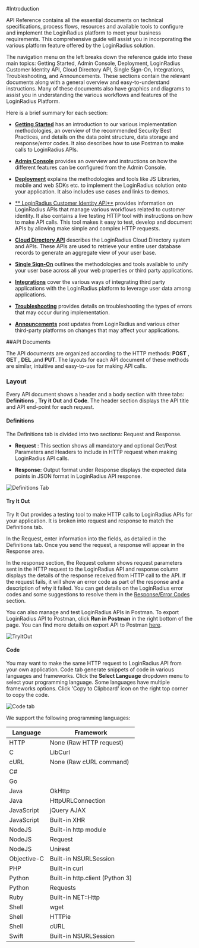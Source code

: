 #Introduction

API Reference contains all the essential documents on technical specifications, process flows, resources and available tools to configure and implement the LoginRadius platform to meet your business requirements. This comprehensive guide will assist you in incorporating the various platform feature offered by the LoginRadius solution.

The navigation menu on the left breaks down the reference guide into these main topics: Getting Started, Admin Console, Deployment, LoginRadius Customer Identity API, Cloud Directory API, Single Sign-On, Integrations, Troubleshooting, and Announcements. These sections contain the relevant documents along with a general overview and easy-to-understand instructions. Many of these documents also have graphics and diagrams to assist you in understanding the various workflows and features of the LoginRadius Platform.

Here is a brief summary for each section:

- [**Getting Started**](https://www.loginradius.com/legacy/docs/api/v2/getting-started/introduction) has an introduction to our various implementation methodologies, an overview of the recommended Security Best Practices, and details on the data point structure, data storage and response/error codes. It also describes how to use Postman to make calls to LoginRadius APIs.
- [**Admin Console**](https://www.loginradius.com/legacy/docs/api/v2/admin-console/overview) provides an overview and instructions on how the different features can be configured from the Admin Console.
- [**Deployment**](https://www.loginradius.com/legacy/docs/api/v2/deployment/overview) explains the methodologies and tools like JS Libraries, mobile and web SDKs etc. to implement the LoginRadius solution onto your application. It also includes use cases and links to demos.
- [** LoginRadius Customer Identity API**](https://www.loginradius.com/legacy/docs/api/v2/customer-identity-api/overview) provides information on LoginRadius APIs that manage various workflows related to customer identity. It also contains a live testing HTTP tool with instructions on how to make API calls. This tool makes it easy to test, develop and document APIs by allowing make simple and complex HTTP requests.
- [**Cloud Directory API**](https://www.loginradius.com/legacy/docs/api/v2/cloud-directory-api/overview) describes the LoginRadius Cloud Directory system and APIs. These APIs are used to retrieve your entire user database records to generate an aggregate view of your user base.
- [**Single Sign-On**](https://www.loginradius.com/legacy/docs/api/v2/single-sign-on/overview) outlines the methodologies and tools available to unify your user base across all your web properties or third party applications.
- [**Integrations**](https://www.loginradius.com/legacy/docs/api/v2/integrations/overview) cover the various ways of integrating third party applications with the LoginRadius platform to leverage user data among applications.

- [**Troubleshooting**](https://www.loginradius.com/legacy/docs/api/v2/troubleshooting/invalid-request-uri-error) provides details on troubleshooting the types of errors that may occur during implementation.
- [**Announcements**](https://www.loginradius.com/legacy/docs/api/v2/announcements/linkedin-profile-deprecation) post updates from LoginRadius and various other third-party platforms on changes that may affect your applications.

##API Documents

The API documents are organized according to the HTTP methods: **POST** , **GET** , **DEL** ,and **PUT**. The layouts for each API document of these methods are similar, intuitive and easy-to-use for making API calls.

### Layout

Every API document shows a header and a body section with three tabs: **Definitions** , **Try it Out** and **Code**. The header section displays the API title and API end-point for each request.

#### Definitions

The Definitions tab is divided into two sections: Request and Response.

- **Request** : This section shows all mandatory and optional Get/Post Parameters and Headers to include in HTTP request when making LoginRadius API calls.

- **Response:** Output format under Response displays the expected data points in JSON format in LoginRadius API response.

![Definitions Tab](https://apidocs.lrcontent.com/images/gs1_117255e930d8e8860a0.31225374.png "Definitions Tab")

#### Try It Out

Try It Out provides a testing tool to make HTTP calls to LoginRadius APIs for your application. It is broken into request and response to match the Definitions tab.

In the Request, enter information into the fields, as detailed in the Definitions tab. Once you send the request, a response will appear in the Response area.

In the response section, the Request column shows request parameters sent in the HTTP request to the LoginRadius API and response column displays the details of the response received from HTTP call to the API. If the request fails, it will show an error code as part of the response and a description of why it failed. You can get details on the LoginRadius error codes and some suggestions to resolve them in the [Response/Error Codes](https://www.loginradius.com/legacy/docs/api/v2/getting-started/response-codes/sso-api-codes/) section.

You can also manage and test LoginRadius APIs in Postman. To export LoginRadius API to Postman, click **Run in Postman** in the right bottom of the page. You can find more details on export API to Postman [here](https://www.loginradius.com/legacy/docs/api/v2/getting-started/export-to-postman).

![TryItOut](https://apidocs.lrcontent.com/images/gs2_6235e930dc2498e36.73382061.png)

#### Code

You may want to make the same HTTP request to LoginRadius API from your own application. Code tab generate snippets of code in various languages and frameworks. Click the **Select Language** dropdown menu to select your programming language. Some languages have multiple frameworks options.
Click &#39;Copy to Clipboard&#39; icon on the right top corner to copy the code.

![Code tab](https://apidocs.lrcontent.com/images/gs3_127285e930de26e2557.60988400.png "Code tab")

We support the following programming languages:

| Language    | Framework                       |
| ----------- | ------------------------------- |
| HTTP        | None (Raw HTTP request)         |
| C           | LibCurl                         |
| cURL        | None (Raw cURL command)         |
| C#          |                                 |
| Go          |                                 |
| Java        | OkHttp                          |
| Java        | HttpURLConnection               |
| JavaScript  | jQuery AJAX                     |
| JavaScript  | Built-in XHR                    |
| NodeJS      | Built-in http module            |
| NodeJS      | Request                         |
| NodeJS      | Unirest                         |
| Objective-C | Built-in NSURLSession           |
| PHP         | Built-in curl                   |
| Python      | Built-in http.client (Python 3) |
| Python      | Requests                        |
| Ruby        | Built-in NET::Http              |
| Shell       | wget                            |
| Shell       | HTTPie                          |
| Shell       | cURL                            |
| Swift       | Built-in NSURLSession           |
